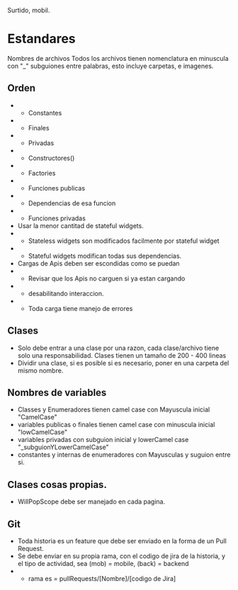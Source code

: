 Surtido, mobil.

# Estandares

Nombres de archivos
Todos los archivos tienen nomenclatura en minuscula con "_" subguiones entre palabras, esto incluye carpetas, e imagenes.

## Orden
- -  Constantes
- -  Finales
- - Privadas
- - Constructores()
- - Factories
- - Funciones publicas
- - Dependencias de esa funcion
- - Funciones privadas
- Usar la menor cantitad de stateful widgets.
- - Stateless widgets son modificados facilmente por stateful widget
- - Stateful widgets modifican todas sus dependencias.
- Cargas de Apis deben ser escondidas como se puedan
- - Revisar que los Apis no carguen si ya estan cargando
- - desabilitando interaccion.
- - Toda carga tiene manejo de errores

## Clases
- Solo debe entrar a una clase por una razon, cada clase/archivo tiene solo una responsabilidad. Clases tienen un tamaño de 200 - 400 lineas
- Dividir una clase, si es posible si es necesario, poner en una carpeta del mismo nombre.

## Nombres de variables
- Classes y Enumeradores tienen camel case con Mayuscula inicial "CamelCase"
- variables publicas o finales tienen camel case con minuscula inicial "lowCamelCase" 
- variables privadas con subguion inicial y lowerCamel case "_subguionYLowerCamelCase"
- constantes y internas de enumeradores con Mayusculas y suguion entre si.

## Clases cosas propias.
- WillPopScope debe ser manejado en cada pagina.

## Git
- Toda historia es un feature que debe ser enviado en la forma de un Pull Request.
- Se debe enviar en su propia rama, con el codigo de jira de la historia, y el tipo de actividad, sea (mob) = mobile, (back) = backend
- - rama es = pullRequests/[Nombre]/[codigo de Jira]

